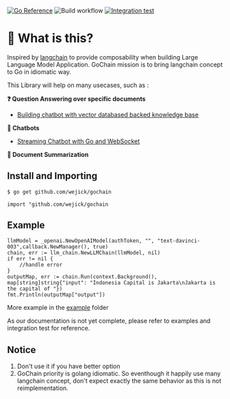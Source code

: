 [![Go Reference](https://pkg.go.dev/badge/github.com/wejick/gochain.svg)](https://pkg.go.dev/github.com/wejick/gochain)
![Build workflow](https://github.com/wejick/gochain/actions/workflows/go.yml/badge.svg)
[![Integration test](https://github.com/wejick/gochain/actions/workflows/integration.yml/badge.svg)](https://github.com/wejick/gochain/actions/workflows/integration.yml)


# 🤔 What is this?
Inspired by [langchain](https://github.com/hwchase17/langchain) to provide composability when building Large Language Model Application. GoChain mission is to bring langchain concept to Go in idiomatic way.

This Library will help on many usecases, such as :

**❓ Question Answering over specific documents**
- [Building chatbot with vector databased backed knowledge base](https://wejick.wordpress.com/2023/06/18/building-llm-based-chatbot-with-a-knowledge-base-in-go/)

**💬 Chatbots**
- [Streaming Chatbot with Go and WebSocket](https://wejick.wordpress.com/2023/06/24/making-an-llm-based-streaming-chatbot-with-go-and-websocket/)

**📄 Document Summarization**


## Install and Importing

```bash
$ go get github.com/wejick/gochain
```

```golang
import "github.com/wejick/gochain
```


## Example
```golang
llmModel = _openai.NewOpenAIModel(authToken, "", "text-davinci-003",callback.NewManager(), true)
chain, err := llm_chain.NewLLMChain(llmModel, nil)
if err != nil {
    //handle error
}
outputMap, err := chain.Run(context.Background(), map[string]string{"input": "Indonesia Capital is Jakarta\nJakarta is the capital of "})
fmt.Println(outputMap["output"])
```
More example in the [example](./example/) folder

As our documentation is not yet complete, please refer to examples and integration test for reference.

## Notice
1. Don't use it if you have better option
1. GoChain priority is golang idiomatic. So eventhough it happily use many langchain concept, don't expect exactly the same behavior as this is not reimplementation.
